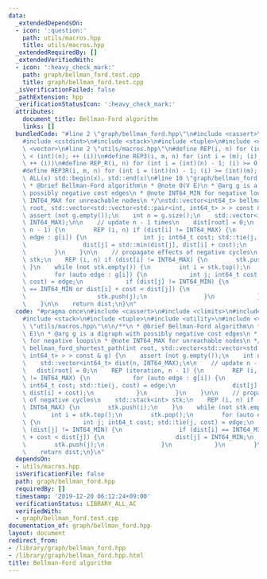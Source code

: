 ```yaml
---
data:
  _extendedDependsOn:
  - icon: ':question:'
    path: utils/macros.hpp
    title: utils/macros.hpp
  _extendedRequiredBy: []
  _extendedVerifiedWith:
  - icon: ':heavy_check_mark:'
    path: graph/bellman_ford.test.cpp
    title: graph/bellman_ford.test.cpp
  _isVerificationFailed: false
  _pathExtension: hpp
  _verificationStatusIcon: ':heavy_check_mark:'
  attributes:
    document_title: Bellman-Ford algorithm
    links: []
  bundledCode: "#line 2 \"graph/bellman_ford.hpp\"\n#include <cassert>\n#include <climits>\n\
    #include <cstdint>\n#include <stack>\n#include <tuple>\n#include <utility>\n#include\
    \ <vector>\n#line 2 \"utils/macros.hpp\"\n#define REP(i, n) for (int i = 0; (i)\
    \ < (int)(n); ++ (i))\n#define REP3(i, m, n) for (int i = (m); (i) < (int)(n);\
    \ ++ (i))\n#define REP_R(i, n) for (int i = (int)(n) - 1; (i) >= 0; -- (i))\n\
    #define REP3R(i, m, n) for (int i = (int)(n) - 1; (i) >= (int)(m); -- (i))\n#define\
    \ ALL(x) std::begin(x), std::end(x)\n#line 10 \"graph/bellman_ford.hpp\"\n\n/**\n\
    \ * @brief Bellman-Ford algorithm\n * @note O(V E)\n * @arg g is a digraph with\
    \ possibly negative cost edges\n * @note INT64_MIN for negative loops\n * @note\
    \ INT64_MAX for unreachable nodes\n */\nstd::vector<int64_t> bellman_ford_shortest_path(int\
    \ root, std::vector<std::vector<std::pair<int, int64_t> > > const & g) {\n   \
    \ assert (not g.empty());\n    int n = g.size();\n    std::vector<int64_t> dist(n,\
    \ INT64_MAX);\n\n    // update n - 1 times\n    dist[root] = 0;\n    REP (iteration,\
    \ n - 1) {\n        REP (i, n) if (dist[i] != INT64_MAX) {\n            for (auto\
    \ edge : g[i]) {\n                int j; int64_t cost; std::tie(j, cost) = edge;\n\
    \                dist[j] = std::min(dist[j], dist[i] + cost);\n            }\n\
    \        }\n    }\n\n    // propagate effects of negative cycles\n    std::stack<int>\
    \ stk;\n    REP (i, n) if (dist[i] != INT64_MAX) {\n        stk.push(i);\n   \
    \ }\n    while (not stk.empty()) {\n        int i = stk.top();\n        stk.pop();\n\
    \        for (auto edge : g[i]) {\n            int j; int64_t cost; std::tie(j,\
    \ cost) = edge;\n            if (dist[j] != INT64_MIN) {\n                if (dist[i]\
    \ == INT64_MIN or dist[i] + cost < dist[j]) {\n                    dist[j] = INT64_MIN;\n\
    \                    stk.push(j);\n                }\n            }\n        }\n\
    \    }\n\n    return dist;\n}\n"
  code: "#pragma once\n#include <cassert>\n#include <climits>\n#include <cstdint>\n\
    #include <stack>\n#include <tuple>\n#include <utility>\n#include <vector>\n#include\
    \ \"utils/macros.hpp\"\n\n/**\n * @brief Bellman-Ford algorithm\n * @note O(V\
    \ E)\n * @arg g is a digraph with possibly negative cost edges\n * @note INT64_MIN\
    \ for negative loops\n * @note INT64_MAX for unreachable nodes\n */\nstd::vector<int64_t>\
    \ bellman_ford_shortest_path(int root, std::vector<std::vector<std::pair<int,\
    \ int64_t> > > const & g) {\n    assert (not g.empty());\n    int n = g.size();\n\
    \    std::vector<int64_t> dist(n, INT64_MAX);\n\n    // update n - 1 times\n \
    \   dist[root] = 0;\n    REP (iteration, n - 1) {\n        REP (i, n) if (dist[i]\
    \ != INT64_MAX) {\n            for (auto edge : g[i]) {\n                int j;\
    \ int64_t cost; std::tie(j, cost) = edge;\n                dist[j] = std::min(dist[j],\
    \ dist[i] + cost);\n            }\n        }\n    }\n\n    // propagate effects\
    \ of negative cycles\n    std::stack<int> stk;\n    REP (i, n) if (dist[i] !=\
    \ INT64_MAX) {\n        stk.push(i);\n    }\n    while (not stk.empty()) {\n \
    \       int i = stk.top();\n        stk.pop();\n        for (auto edge : g[i])\
    \ {\n            int j; int64_t cost; std::tie(j, cost) = edge;\n            if\
    \ (dist[j] != INT64_MIN) {\n                if (dist[i] == INT64_MIN or dist[i]\
    \ + cost < dist[j]) {\n                    dist[j] = INT64_MIN;\n            \
    \        stk.push(j);\n                }\n            }\n        }\n    }\n\n\
    \    return dist;\n}\n"
  dependsOn:
  - utils/macros.hpp
  isVerificationFile: false
  path: graph/bellman_ford.hpp
  requiredBy: []
  timestamp: '2019-12-20 06:12:24+09:00'
  verificationStatus: LIBRARY_ALL_AC
  verifiedWith:
  - graph/bellman_ford.test.cpp
documentation_of: graph/bellman_ford.hpp
layout: document
redirect_from:
- /library/graph/bellman_ford.hpp
- /library/graph/bellman_ford.hpp.html
title: Bellman-Ford algorithm
---
```

